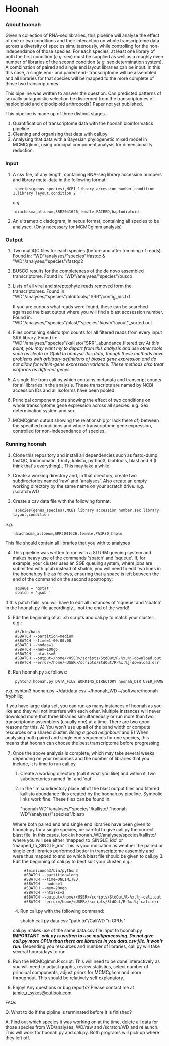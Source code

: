# Hoonah


### About hoonah 

Given a collection of RNA-seq libraries, this pipeline will analyse the effect of one or two conditions and their interaction on whole transcriptome data across a diversity of species simultaenously, while controlling for the non-independance of those species. For each species, at least one library of both the first condition (_e.g._ sex) must be supplied as well as a roughly even number of libraries of the second condition (_e.g._ sex determination system).
A combination of paired and single end layout libraries can be input. In this this case, a single end- and paired end- transcriptome will be assembled and all libraries for that species will be mapped to the more complete of those two transcriptomes.

This pipeline was written to answer the question:
Can predicted patterns of sexually antagonistic selection be discerned from the transcriptomes of haplodiploid and diplodiploid arthropods? Paper not yet published.


This pipeline is made up of three distinct stages. 
1. Quantification of transcriptome data with the hoonah bioinformatics pipeline 
2. Cleaning and organising that data with cali.py
3. Analysing that data with a Bayesian phylogenetic mixed model in MCMCglmm, using principal component analysis for dimensionality reduction.

### Input
1. A csv file, of any length, containing RNA-seq library accession numbers and library meta-data in the following format:
	
		species(genus_species),NCBI library accession number,condition 1,library layout,condition 2
	
	_e.g._
	
		diachasma_alloeum,SRR2041626,female,PAIRED,haplodiploid 
2. An ultrametric cladogram, in nexus format, containing all species to be analysed. (Only necessary for MCMCglmm analysis)

### Output
1. 	Two multiQC files for each species (before and after trimming of reads). 	Found in:	"WD"/analyses/"species"/fastqc & "WD"/analyses/"species"/fastqc2
2.	BUSCO results for the completeness of the de novo assembled transcriptome. 	Found in:	"WD"/analyses/"species"/busco
3.	Lists of all viral and streptophyte reads removed form the transcriptomes.	Found in:	"WD"/analyses/"species"/blobtools/"SRR"/contig_ids.txt
		
	If you are curious what reads were found, these can be searched againsed the blast output where you will find a blast accsession number.	Found in:	"WD"/analyses/"species"/blast/"species"_blastn_"layout"_sorted.out
4. 	Files containing Kalisto tpm counts for all filtered reads from every input SRA library.	Found in:	"WD"/analyses/"species"/kallisto/"SRR"_abundance.filtered.tsv 
	_At this point, you may want my to depart from this analysis and use other tools such as sleuth or Gfold to analyse this data, though these methods have problems with arbitrary definitions of biased gene expression and do not allow for within-gene expression variance. These methods also treat isoforms as different genes._
5.	A single file from cali.py which contains metadata and transcript counts for all libraries in the analysis. These transcripts are named by NCBI accession IDs and all isoforms have been pooled.
6.	Principal component plots showing the effect of two conditions on whole transcriptome gene expression across all species. e.g. Sex determination system and sex.
7.	MCMCglmm output showing the relationship(or lack there of) between the specified conditions and whole transcriptome gene expression, controlled for non-independance of species.  


### Running hoonah 


1. Clone this repository and install all dependencies such as fastq-dump, fastQC, trimmomatic, trinity, kalisto, python3, blobtools, blast and R (I think that's everything).. This may take a while.

2. Create a working directory and, in that directory, create two subdirectories named 'raw' and 'analyses'. Also create an empty working directory by the same name on your scratch drive. _e.g._ /scratch/WD

3. Create a csv data file with the following format:

		species(genus_species),NCBI library accession number,sex,library layout,condition

_e.g._

		diachasma_alloeum,SRR2041626,female,PAIRED,haplo 

This file should contain all libraries that you with to analyses

4. This pipeline was written to run with a SLURM queuing system and makes heavy use of the commands 'sbatch' and 'squeue'. If, for example, your cluster uses an SGE queuing system, where jobs are submitted with qsub instead of sbatch, you will need to edit two lines in the hoonah.py file as follows, ensuring that a space is left between the end of the command on the second apostrophy:

		squeue = 'qstat '
		sbatch = 'qsub '


If this patch fails, you will have to edit all instances of 'squeue' and 'sbatch' in the hoonah.py file accordingly... not the end of the world!


5. Edit the beginning of all .sh scripts and cali.py to match your cluster. e.g.:

		#!/bin/bash
		#SBATCH --partition=medium
		#SBATCH --time=1-00:00:00
		#SBATCH --nodes=1
		#SBATCH --mem=100gb
		#SBATCH --ntasks=6
		#SBATCH --output=/home/<USER>/scripts/StdOut/R-%x.%j-download.out
		#SBATCH --error=/home/<USER>/scripts/StdOut/R-%x.%j-download.err

6. Run hoonah.py as follows:

    	pyhton3 hoonah.py DATA_FILE WORKING_DIRECTORY hoonah_DIR USER_NAME

_e.g._ pyhton3 hoonah.py ~/dat/data.csv ~/hoonah_WD ~/software/hoonah fryphilipj

If you have large data set, you can run as many instances of hoonah as you like and they will not interfere with each other. Multiple instances will never download more that three libraries simultaneously or run more than two transcriptome assemblers (usually one) at a time. There are two good reasons for this. A) You won't use up all of the band width or compute resources on a shared cluster. _Being a good neighbour!_ and B) When analysing both paired and single end sequences for one species, this means that hoonah can choose the best transcriptome before progressing.

7. Once the above analysis is complete, which may take several weeks depending on your resources and the number of libraries that you include, it is time to run cali.py
	1. Create a working directory (call it what you like) and within it, two subdirectories named 'in' and 'out'.
	2. In the 'in' subdirectory place all of the blast output files and filtered kallisto abundance files created by the hoonah.py pipeline. Symbolic links work fine.
		These files can be found in: 

		"hoonah WD"/analyses/"species"/kallisto/
		"hoonah WD"/analyses/"species"/blast/
		
	Where both paired end and single end libraries have been given to hoonah.py for a single species, be careful to give cali.py the correct blast file.
	In this cases, look in hoonah_WD/analyses/species/kallisto/ where you will see either 'mapped_to_SINGLE_idx' or 'mapped_to_SINGLE_idx'
			This is your indication as weather the paired or single end libraries performed better in transcriptome assembly and were thus mapped to and so which blast file should be given to cali.py
	3. Edit the beginning of cali.py to best suit your cluster.
		_e.g.:_
			
			#!miniconda3/bin/python3
			#SBATCH --partition=long
			#SBATCH --time=UNLIMITED
			#SBATCH --nodes=1
			#SBATCH --mem=200gb
			#SBATCH --ntasks=2
			#SBATCH --output=/home/<USER>/scripts/StdOut/R-%x.%j-cali.out
			#SBATCH --error=/home/<USER>/scripts/StdOut/R-%x.%j-cali.err

	4. Run cali.py with the following command:	
				
		sbatch cali.py data.csv "path to"/CaliWD "n CPUs"
		
	cali.py makes use of the same data.csv file input to hoonah.py
	**IMPORTANT. _cali.py is written to use multiprocessing. Do not give cali.py more CPUs than there are libraries in you data.csv file. It won't run._**
	Depending you resources and number of libraries, cali.py will take several hours/days to run.

8. Run the MCMCglmm.R script. This will need to be done interactively as you will need to adjust graphs, review statistics, select number of principal components, adjust priors for MCMCglmm and more throughout. This should be relatively self explanatory.

9. Enjoy! Any questions or bug reports? Please contact me at jamie_r_sykes@outlook.com 


FAQs

Q. What to do if the pipline is terminated before it is finished?

A. Find out which species it was working on at the time, delete all data for those species from WD/analyses, WD/raw and /scratch/WD and relaunch. 
	This will work for hoonah.py and cali.py. Both programs will pick up where they left off. 



